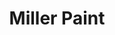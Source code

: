 ---
title: "Miller Paint"
url: /portland/miller-paint-southwest-beaverton-hillsdale-highway/
shop: Farben
---